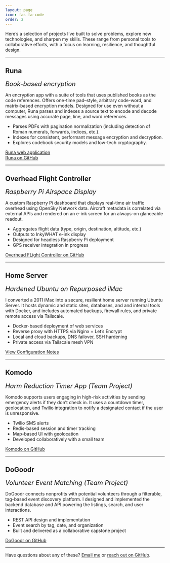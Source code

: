 ```yaml
---
layout: page
icon: fas fa-code
order: 2
---
```


Here’s a selection of projects I’ve built to solve problems, explore new technologies, and sharpen my skills. These range from personal tools to collaborative efforts, with a focus on learning, resilience, and thoughtful design.

---
<div class="d-flex justify-content-between align-items-baseline flex-wrap mb-2">
  <h2 id="runa">Runa</h2>
  <em class="text-end" style="font-size: 1.25rem;">Book-based encryption</em>
</div>

An encryption app with a suite of tools that uses published books as the code references. Offers one-time pad–style, arbitrary code-word, and matrix-based encryption models. Designed for use even without a computer, Runa parses and indexes a source text to encode and decode messages using accurate page, line, and word references.

- Parses PDFs with pagination normalization (including detection of Roman numerals, forwards, indices, etc.).
- Indexes for consistent, performant message encryption and decryption.
- Explores codebook security models and low-tech cryptography.

[Runa web application](https://runa.run)<br>
[Runa on GitHub](https://github.com/matthew-j-holmes/runa)

---
<div class="d-flex justify-content-between align-items-baseline flex-wrap mb-2">
  <h2 id="overhead">Overhead Flight Controller</h2>
  <em class="text-end" style="font-size: 1.25rem;">Raspberry Pi Airspace Display</em>
</div>


A custom Raspberry Pi dashboard that displays real-time air traffic overhead using OpenSky Network data. Aircraft metadata is correlated via external APIs and rendered on an e-ink screen for an always-on glanceable readout.

- Aggregates flight data (type, origin, destination, altitude, etc.)
- Outputs to InkyWHAT e-ink display
- Designed for headless Raspberry Pi deployment
- GPS receiver integration in progress

[Overhead FLight Controller on GitHub](https://github.com/matthew-j-holmes/overhead-flight-controller)

---
<div class="d-flex justify-content-between align-items-baseline flex-wrap mb-2">
  <h2 id="server">Home Server</h2>
  <em class="text-end" style="font-size: 1.25rem;">Hardened Ubuntu on Repurposed iMac</em>
</div>

I converted a 2011 iMac into a secure, resilient home server running Ubuntu Server. It hosts dynamic and static sites, databases, and and internal tools with Docker, and includes automated backups, firewall rules, and private remote access via Tailscale.

- Docker-based deployment of web services
- Reverse proxy with HTTPS via Nginx + Let’s Encrypt
- Local and cloud backups, DNS failover, SSH hardening
- Private access via Tailscale mesh VPN

[View Configuration Notes](https://github.com/matthew-j-holmes/home-server)

---
<div class="d-flex justify-content-between align-items-baseline flex-wrap mb-2">
  <h2 id="komodo">Komodo</h2>
  <em class="text-end" style="font-size: 1.25rem;">Harm Reduction Timer App (Team Project)</em>
</div>

Komodo supports users engaging in high-risk activities by sending emergency alerts if they don’t check in. It uses a countdown timer, geolocation, and Twilio integration to notify a designated contact if the user is unresponsive.

- Twilio SMS alerts
- Redis-based session and timer tracking
- Map-based UI with geolocation
- Developed collaboratively with a small team

[Komodo on GitHub](https://github.com/matthew-j-holmes/komodo)

---
<div class="d-flex justify-content-between align-items-baseline flex-wrap mb-2">
  <h2 id="dogoodr">DoGoodr</h2>
  <em class="text-end" style="font-size: 1.25rem;">Volunteer Event Matching (Team Project)</em>
</div>

DoGoodr connects nonprofits with potential volunteers through a filterable, tag-based event discovery platform. I designed and implemented the backend database and API powering the listings, search, and user interactions.

- REST API design and implementation
- Event search by tag, date, and organization
- Built and delivered as a collaborative capstone project

[DoGoodr on GitHub](https://github.com/matthew-j-holmes/dogoodr)

---

Have questions about any of these? [Email me](mailto:matthewjustinholmes@gmail.com) or [reach out on GitHub](https://github.com/matthew-j-holmes).
